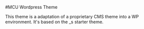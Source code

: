 #MCU Wordpress Theme

This theme is a adaptation of a proprietary CMS theme into a WP environment. It's based on the _s starter theme.
